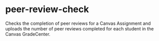 # peer-review-check
Checks the completion of peer reviews for  a Canvas Assignment and uploads the number of peer reviews completed for each student in the Canvas GradeCenter.
